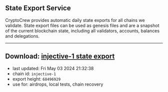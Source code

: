 ## State Export Service
CryptoCrew provides automatic daily state exports for all chains we validate. State export files can be used as genesis files and are a snapshot of the current blockchain state, including all validators, accounts, balances and delegations.

---
**Download: [injective-1 state export](https://dl-eu2.ccvalidators.com/SERVICE/injective/injective-1_export_68496929.json)**
---

- last updated: Fri May 03 2024 21:32:38
- chain id: `injective-1`
- export height: `68496929`
- use for: airdrops, local tests, chain recovery
